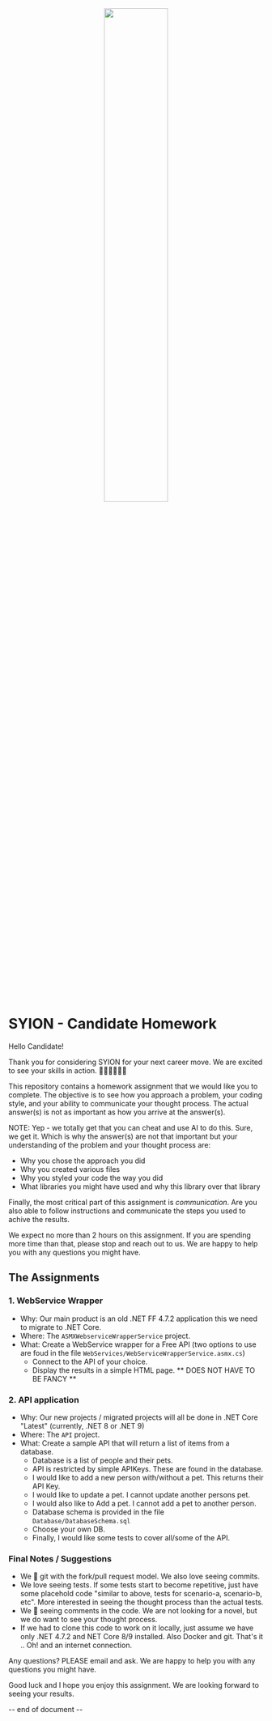 ﻿<div style="text-align: center;"><img src="https://www.syion.com/icons/logo.png" width="50%"/></div>

# SYION - Candidate Homework

Hello Candidate! 

Thank you for considering SYION for your next career move. We are excited to see your skills in action. 👩🏻‍💻👨🏻‍💻

This repository contains a homework assignment that we would like you to complete.
The objective is to see how you approach a problem, your coding style, and your ability to communicate your thought process. The actual answer(s) is not as important as how you arrive at the answer(s).

NOTE: Yep - we totally get that you can cheat and use AI to do this. Sure, we get it. Which is why the answer(s) are not that important but your understanding of the problem and your thought process are:
- Why you chose the approach you did
- Why you created various files
- Why you styled your code the way you did
- What libraries you might have used and why this library over that library

Finally, the most critical part of this assignment is _communication_. Are you also able to follow instructions and communicate the steps you used to achive the results.

We expect no more than 2 hours on this assignment. If you are spending more time than that, please stop and reach out to us. We are happy to help you with any questions you might have.

## The Assignments

### 1. WebService Wrapper

- Why: Our main product is an old .NET FF 4.7.2 application this we need to migrate to .NET Core.
- Where: The `ASMXWebserviceWrapperService` project.
- What: Create a WebService wrapper for a Free API (two options to use are foud in the file `WebServices/WebServiceWrapperService.asmx.cs`)
  - Connect to the API of your choice.
  - Display the results in a simple HTML page. ** DOES NOT HAVE TO BE FANCY **
  
### 2. API application

- Why: Our new projects / migrated projects will all be done in .NET Core "Latest" (currently, .NET 8 or .NET 9)
- Where: The `API` project.
- What: Create a sample API that will return a list of items from a database.
  - Database is a list of people and their pets.
  - API is restricted by simple APIKeys. These are found in the database.
  - I would like to add a new person with/without a pet. This returns their API Key.
  - I would like to update a pet. I cannot update another persons pet.
  - I would also like to Add a pet. I cannot add a pet to another person.
  - Database schema is provided in the file `Database/DatabaseSchema.sql`
  - Choose your own DB.
  - Finally, I would like some tests to cover all/some of the API.

  
### Final Notes / Suggestions
- We 🥰 git with the fork/pull request model. We also love seeing commits.
- We love seeing tests. If some tests start to become repetitive, just have some placehold code "similar to above, tests for scenario-a, scenario-b, etc". More interested in seeing the thought process than the actual tests.
- We 🥰 seeing comments in the code. We are not looking for a novel, but we do want to see your thought process.
- If we had to clone this code to work on it locally, just assume we have only .NET 4.7.2 and NET Core 8/9 installed. Also Docker and git. That's it .. Oh! and an internet connection.


Any questions? PLEASE email and ask. We are happy to help you with any questions you might have.

Good luck and I hope you enjoy this assignment. We are looking forward to seeing your results.

-- end of document --